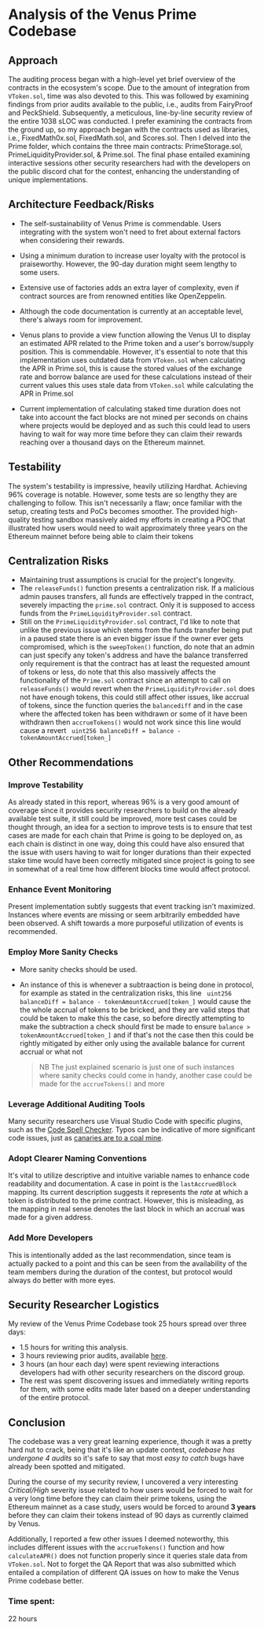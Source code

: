# Analysis of the Venus Prime Codebase

## Approach

The auditing process began with a high-level yet brief overview of the contracts in the ecosystem's scope. Due to the amount of integration from `VToken.sol`, time was also devoted to this. This was followed by examining findings from prior audits available to the public, i.e., audits from FairyProof and PeckShield. Subsequently, a meticulous, line-by-line security review of the entire 1038 sLOC was conducted. I prefer examining the contracts from the ground up, so my approach began with the contracts used as libraries, i.e., FixedMath0x.sol, FixedMath.sol, and Scores.sol. Then I delved into the Prime folder, which contains the three main contracts: PrimeStorage.sol, PrimeLiquidityProvider.sol, & Prime.sol. The final phase entailed examining interactive sessions other security researchers had with the developers on the public discord chat for the contest, enhancing the understanding of unique implementations.

## Architecture Feedback/Risks

- The self-sustainability of Venus Prime is commendable. Users integrating with the system won't need to fret about external factors when considering their rewards.
- Using a minimum duration to increase user loyalty with the protocol is praiseworthy. However, the 90-day duration might seem lengthy to some users.
- Extensive use of factories adds an extra layer of complexity, even if contract sources are from renowned entities like OpenZeppelin.
- Although the code documentation is currently at an acceptable level, there's always room for improvement.
- Venus plans to provide a view function allowing the Venus UI to display an estimated APR related to the Prime token and a user's borrow/supply position. This is commendable. However, it's essential to note that this implementation uses outdated data from `VToken.sol` when calculating the APR in Prime.sol, this is cause the stored values of the exchange rate and borrow balance are used for these calculations instead of their current values
  this uses stale data from `VToken.sol` while calculating the APR in Prime.sol

- Current implementation of calculating staked time duration does not take into account the fact blocks are not mined per seconds on chains where projects would be deployed and as such this could lead to users having to wait for way more time before they can claim their rewards reaching over a thousand days on the Ethereum mainnet.

## Testability

The system's testability is impressive, heavily utilizing Hardhat. Achieving 96% coverage is notable. However, some tests are so lengthy they are challenging to follow. This isn't necessarily a flaw; once familiar with the setup, creating tests and PoCs becomes smoother. The provided high-quality testing sandbox massively aided my efforts in creating a POC that illustrated how users would need to wait approximately three years on the Ethereum mainnet before being able to claim their tokens

## Centralization Risks

- Maintaining trust assumptions is crucial for the project's longevity.
- The `releaseFunds()` function presents a centralization risk. If a malicious admin pauses transfers, all funds are effectively trapped in the contract, severely impacting the `prime.sol` contract. Only it is supposed to access funds from the `PrimeLiquidityProvider.sol` contract.
- Still on the `PrimeLiquidityProvider.sol` contract, I'd like to note that unlike the previous issue which stems from the funds transfer being put in a paused state there is an even bigger issue if the owner ever gets compromised, which is the `sweepToken()` function, do note that an admin can just specify any token's address and have the balance transferred only requirement is that the contract has at least the requested amount of tokens or less, do note that this also massively affects the functionality of the `Prime.sol` contract since an attempt to call on `releaseFunds()` would revert when the `PrimeLiquidityProvider.sol` does not have enough tokens, this could still affect other issues, like accrual of tokens, since the function queries the `balancediff` and in the case where the affected token has been withdrawn or some of it have been withdrawn then `accrueTokens()` would not work since this line would cause a revert ` uint256 balanceDiff = balance - tokenAmountAccrued[token_]`

## Other Recommendations

### **Improve Testability**

As already stated in this report, whereas 96% is a very good amount of coverage since it provides security researchers to build on the already available test suite, it still could be improved, more test cases could be thought through, an idea for a section to improve tests is to ensure that test cases are made for each chain that Prime is going to be deployed on, as each chain is distinct in one way, doing this could have also ensured that the issue with users having to wait for longer durations than their expected stake time would have been correctly mitigated since project is going to see in somewhat of a real time how different blocks time would affect protocol.

### **Enhance Event Monitoring**

Present implementation subtly suggests that event tracking isn't maximized. Instances where events are missing or seem arbitrarily embedded have been observed. A shift towards a more purposeful utilization of events is recommended.

### **Employ More Sanity Checks**

- More sanity checks should be used.

- An instance of this is whenever a subtraaction is being done in protocol, for example as stated in the centralization risks, this line ` uint256 balanceDiff = balance - tokenAmountAccrued[token_]` would cause the the whole accrual of tokens to be bricked, and they are valid steps that could be taken to make this the case, so before directly attempting to make the subtraction a check should first be made to ensure `balance > tokenAmountAccrued[token_]` and if that's not the case then this could be rightly mitigated by either only using the available balance for current accrual or what not
  > NB The just explained scenario is just one of such instances where sanity checks could come in handy, another case could be made for the `accrueTokens()` and more

### **Leverage Additional Auditing Tools**

Many security researchers use Visual Studio Code with specific plugins, such as the [Code Spell Checker](https://marketplace.visualstudio.com/items?itemName=streetsidesoftware.code-spell-checker). Typos can be indicative of more significant code issues, just as [canaries are to a coal mine](https://en.wiktionary.org/wiki/canary_in_a_coal_mine).

### **Adopt Clearer Naming Conventions**

It's vital to utilize descriptive and intuitive variable names to enhance code readability and documentation. A case in point is the `lastAccruedBlock` mapping. Its current description suggests it represents the _rate_ at which a token is distributed to the prime contract. However, this is misleading, as the mapping in real sense denotes the last block in which an accrual was made for a given address.

### **Add More Developers**

This is intentionally added as the last recommendation, since team is actually packed to a point and this can be seen from the availability of the team members during the duration of the contest, but protocol would always do better with more eyes.

## Security Researcher Logistics

My review of the Venus Prime Codebase took 25 hours spread over three days:

- 1.5 hours for writing this analysis.
- 3 hours reviewing prior audits, available [here](https://github.com/code-423n4/2023-09-venus/tree/main/audits).
- 3 hours (an hour each day) were spent reviewing interactions developers had with other security researchers on the discord group.
- The rest was spent discovering issues and immediately writing reports for them, with some edits made later based on a deeper understanding of the entire protocol.

## Conclusion

The codebase was a very great learning experience, though it was a pretty hard nut to crack, being that it's like an update contest, _codebase has undergone 4 audits_ so it's safe to say that most _easy to catch_ bugs have already been spotted and mitigated.

During the course of my security review, I uncovered a very interesting _Critical/High_ severity issue related to how users would be forced to wait for a very long time before they can claim their prime tokens, using the Ethereum mainnet as a case study, users would be forced to around **3 years** before they can claim their tokens instead of 90 days as currently claimed by Venus.

Additionally, I reported a few other issues I deemed noteworthy, this includes different issues with the `accrueTokens()` function and how `calculateAPR()` does not function properly since it queries stale data from `VToken.sol`. Not to forget the QA Report that was also submitted which entailed a compilation of different QA issues on how to make the Venus Prime codebase better.


### Time spent:
22 hours